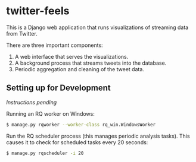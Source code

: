 twitter-feels
=============

This is a Django web application that runs visualizations
of streaming data from Twitter.

There are three important components:

1. A web interface that serves the visualizations.
2. A background process that streams tweets into the database.
3. Periodic aggregation and cleaning of the tweet data.

Setting up for Development
----------------

*Instructions pending*

Running an RQ worker on Windows:

```bash
$ manage.py rqworker --worker-class rq_win.WindowsWorker
```

Run the RQ scheduler process (this manages periodic analysis tasks).
This causes it to check for scheduled tasks every 20 seconds:

```bash
$ manage.py rqscheduler -i 20
```
